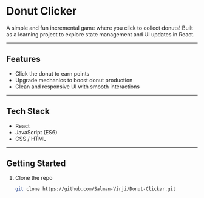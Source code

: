 # Donut Clicker

A simple and fun incremental game where you click to collect donuts! Built as a learning project to explore state management and UI updates in React.

---

##  Features

- Click the donut to earn points 
- Upgrade mechanics to boost donut production 
- Clean and responsive UI with smooth interactions

---

## Tech Stack

- React
- JavaScript (ES6)
- CSS / HTML

---

##  Getting Started

1. Clone the repo  
   ```bash
   git clone https://github.com/Salman-Virji/Donut-Clicker.git
